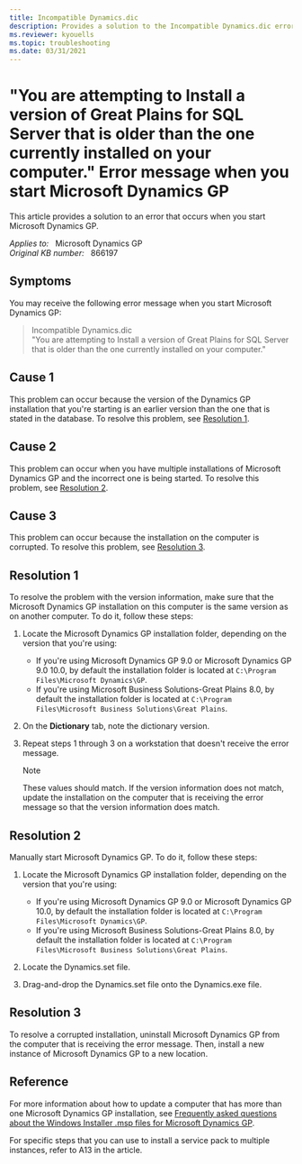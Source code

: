 ```yaml
---
title: Incompatible Dynamics.dic 
description: Provides a solution to the Incompatible Dynamics.dic error when you start Microsoft Dynamics GP.
ms.reviewer: kyouells
ms.topic: troubleshooting
ms.date: 03/31/2021
---
```

# "You are attempting to Install a version of Great Plains for SQL Server that is older than the one currently installed on your computer." Error message when you start Microsoft Dynamics GP

This article provides a solution to an error that occurs when you start Microsoft Dynamics GP.

_Applies to:_ &nbsp; Microsoft Dynamics GP  
_Original KB number:_ &nbsp; 866197

## Symptoms

You may receive the following error message when you start Microsoft Dynamics GP:

> Incompatible Dynamics.dic  
"You are attempting to Install a version of Great Plains for SQL Server that is older than the one currently installed on your computer."

## Cause 1

This problem can occur because the version of the Dynamics GP installation that you're starting is an earlier version than the one that is stated in the database. To resolve this problem, see [Resolution 1](#resolution-1).

## Cause 2

This problem can occur when you have multiple installations of Microsoft Dynamics GP and the incorrect one is being started. To resolve this problem, see [Resolution 2](#resolution-2).

## Cause 3

This problem can occur because the installation on the computer is corrupted. To resolve this problem, see [Resolution 3](#resolution-3).

## Resolution 1

To resolve the problem with the version information, make sure that the Microsoft Dynamics GP installation on this computer is the same version as on another computer. To do it, follow these steps:

1. Locate the Microsoft Dynamics GP installation folder, depending on the version that you're using:

    - If you're using Microsoft Dynamics GP 9.0 or Microsoft Dynamics GP 9.0 10.0, by default the installation folder is located at `C:\Program Files\Microsoft Dynamics\GP`.
    - If you're using Microsoft Business Solutions-Great Plains 8.0, by default the installation folder is located at `C:\Program Files\Microsoft Business Solutions\Great Plains`.
2. On the **Dictionary** tab, note the dictionary version.
3. Repeat steps 1 through 3 on a workstation that doesn't receive the error message.
    > [!NOTE]
    > These values should match. If the version information does not match, update the installation on the computer that is receiving the error message so that the version information does match.

## Resolution 2

Manually start Microsoft Dynamics GP. To do it, follow these steps:

1. Locate the Microsoft Dynamics GP installation folder, depending on the version that you're using:

    - If you're using Microsoft Dynamics GP 9.0 or Microsoft Dynamics GP 10.0, by default the installation folder is located at `C:\Program Files\Microsoft Dynamics\GP`.
    - If you're using Microsoft Business Solutions-Great Plains 8.0, by default the installation folder is located at `C:\Program Files\Microsoft Business Solutions\Great Plains`.
2. Locate the Dynamics.set file.
3. Drag-and-drop the Dynamics.set file onto the Dynamics.exe file.

## Resolution 3

To resolve a corrupted installation, uninstall Microsoft Dynamics GP from the computer that is receiving the error message. Then, install a new instance of Microsoft Dynamics GP to a new location.

## Reference

For more information about how to update a computer that has more than one Microsoft Dynamics GP installation, see [Frequently asked questions about the Windows Installer .msp files for Microsoft Dynamics GP](https://support.microsoft.com/help/912997).

For specific steps that you can use to install a service pack to multiple instances, refer to A13 in the article.
